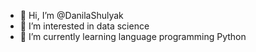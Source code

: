 - 👋 Hi, I’m @DanilaShulyak
- 👀 I’m interested in data science
- 🌱 I’m currently learning language programming Python




<!---
DanilaShulyak/DanilaShulyak is a ✨ special ✨ repository because its `README.md` (this file) appears on your GitHub profile.
You can click the Preview link to take a look at your changes.

- 💞️ I’m looking to collaborate on ...
- 📫 How to reach me ...
--->
